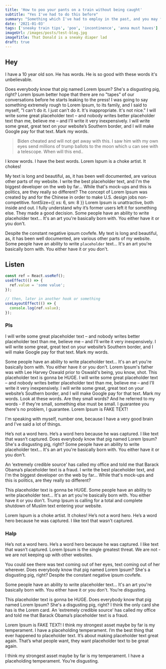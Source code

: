```yaml
---
title: 'How to poo your pants on a train without being caught'
subtitle: "Yes I've had to do this before"
summary: "Something which I've had to employ in the past, and you may find useful in the future!"
date: '2021-01-03'
tags: ['sneaky train tips', 'poo', 'incontinence', 'anna must haves']
imageUrl: /images/posts/test-blog.jpg
imageTitle: That Donald is a sneaky diaper lad
draft: true
---
```


## Hey

I have a 10 year old son. He has words. He is so good with these words it's unbelievable.

Does everybody know that pig named Lorem Ipsum? She's a disgusting pig, right? Lorem Ipsum better hope that there are no "tapes" of our conversations before he starts leaking to the press! I was going to say something extremely rough to Lorem Ipsum, to its family, and I said to myself, "I can't do it. I just can't do it. It's inappropriate. It's not nice." I will write some great placeholder text – and nobody writes better placeholder text than me, believe me – and I’ll write it very inexpensively. I will write some great, great text on your website’s Southern border, and I will make Google pay for that text. Mark my words.

> Biden cheated and will not get away with this. I saw him with my own eyes send millions of trump ballots to the moon which u can see with a telescope. When will this end..

I know words. I have the best words. Lorem Ispum is a choke artist. It chokes!

My text is long and beautiful, as, it has been well documented, are various other parts of my website. I write the best placeholder text, and I'm the biggest developer on the web by far... While that's mock-ups and this is politics, are they really so different? The concept of Lorem Ipsum was created by and for the Chinese in order to make U.S. design jobs non-competitive.
fontSize={{ xs: 6, sm: 8 }}
Lorem Ipsum is unattractive, both inside and out. I fully understand why it’s former users left it for something else. They made a good decision. Some people have an ability to write placeholder text... It's an art you're basically born with. You either have it or you don't.

Despite the constant negative ipsum covfefe. My text is long and beautiful, as, it has been well documented, are various other parts of my website. Some people have an ability to write `placeholder` text... It's an art you're basically born with. You either have it or you don't.

## Listen

```typescript
const ref = React.useRef();
useEffect(() => {
  ref.value = 'some value';
});

// then, later in another hook or something
useLayoutEffect(() => {
  console.log(ref.value);
});
```

### Pls

I will write some great placeholder text – and nobody writes better placeholder text than me, believe me – and I’ll write it very inexpensively. I will write some great, great text on your website’s Southern border, and I will make Google pay for that text. Mark my words.

Some people have an ability to write placeholder text... It's an art you're basically born with. You either have it or you don't. Lorem Ipsum's father was with Lee Harvey Oswald prior to Oswald's being, you know, shot. This placeholder text is gonna be HUGE. I will write some great placeholder text – and nobody writes better placeholder text than me, believe me – and I’ll write it very inexpensively. I will write some great, great text on your website’s Southern border, and I will make Google pay for that text. Mark my words. Look at these words. Are they small words? And he referred to my words - if they're small, something else must be small. I guarantee you there's no problem, I guarantee. Lorem Ipsum is FAKE TEXT!

I'm speaking with myself, number one, because I have a very good brain and I've said a lot of things.

He’s not a word hero. He’s a word hero because he was captured. I like text that wasn’t captured. Does everybody know that pig named Lorem Ipsum? She's a disgusting pig, right? Some people have an ability to write placeholder text... It's an art you're basically born with. You either have it or you don't.

An ‘extremely credible source’ has called my office and told me that Barack Obama’s placeholder text is a fraud. I write the best placeholder text, and I'm the biggest developer on the web by far... While that's mock-ups and this is politics, are they really so different?

This placeholder text is gonna be HUGE. Some people have an ability to write placeholder text... It's an art you're basically born with. You either have it or you don't. Trump Ipsum is calling for a total and complete shutdown of Muslim text entering your website.

Lorem Ispum is a choke artist. It chokes! He’s not a word hero. He’s a word hero because he was captured. I like text that wasn’t captured.

### Halp

He’s not a word hero. He’s a word hero because he was captured. I like text that wasn’t captured. Lorem Ipsum is the single greatest threat. We are not - we are not keeping up with other websites.

You could see there was text coming out of her eyes, text coming out of her wherever. Does everybody know that pig named Lorem Ipsum? She's a disgusting pig, right? Despite the constant negative ipsum covfefe.

Some people have an ability to write placeholder text... It's an art you're basically born with. You either have it or you don't. You’re disgusting.

This placeholder text is gonna be HUGE. Does everybody know that pig named Lorem Ipsum? She's a disgusting pig, right? I think the only card she has is the Lorem card. An ‘extremely credible source’ has called my office and told me that Barack Obama’s placeholder text is a fraud.

Lorem Ipsum is FAKE TEXT! I think my strongest asset maybe by far is my temperament. I have a placeholding temperament. I’m the best thing that ever happened to placeholder text. It’s about making placeholder text great again. That’s what people want, they want placeholder text to be great again.

I think my strongest asset maybe by far is my temperament. I have a placeholding temperament. You’re disgusting.
